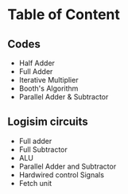 <!-- Table of content -->
# Table of Content
## Codes

- Half Adder
- Full Adder
- Iterative Multiplier
- Booth's Algorithm
- Parallel Adder & Subtractor

## Logisim circuits

- Full adder
- Full Subtractor
- ALU
- Parallel Adder and Subtractor
- Hardwired control Signals
- Fetch unit
